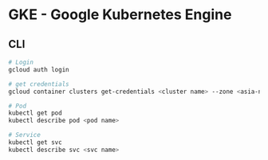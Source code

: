 # GKE - Google Kubernetes Engine

## CLI

```sh
# Login
gcloud auth login

# get credentials
gcloud container clusters get-credentials <cluster name> --zone <asia-northeast1-a> --project <project-id>

# Pod
kubectl get pod
kubectl describe pod <pod name>

# Service
kubectl get svc
kubectl describe svc <svc name>
```

